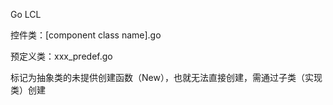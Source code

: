 Go LCL

控件类：[component class name].go

预定义类：xxx_predef.go

标记为抽象类的未提供创建函数（New），也就无法直接创建，需通过子类（实现类）创建

